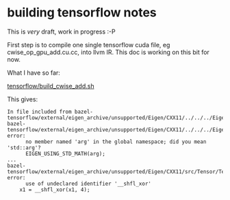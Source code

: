 # building tensorflow notes

This is *very* draft, work in progress :-P

First step is to compile one single tensorflow cuda file, eg cwise_op_gpu_add.cu.cc, into llvm IR.  This doc is working on this bit for now.

What I have so far:

[tensorflow/build_cwise_add.sh](../tensorflow/build_cwise_add.sh)

This gives:
```
In file included from bazel-tensorflow/external/eigen_archive/unsupported/Eigen/CXX11/../../../Eigen/Core:330:
bazel-tensorflow/external/eigen_archive/unsupported/Eigen/CXX11/../../../Eigen/src/Core/MathFunctions.h:423:7: error: 
      no member named 'arg' in the global namespace; did you mean 'std::arg'?
      EIGEN_USING_STD_MATH(arg);
...
bazel-tensorflow/external/eigen_archive/unsupported/Eigen/CXX11/src/Tensor/TensorContractionCuda.h:618:10: error: 
      use of undeclared identifier '__shfl_xor'
    x1 = __shfl_xor(x1, 4);
```
